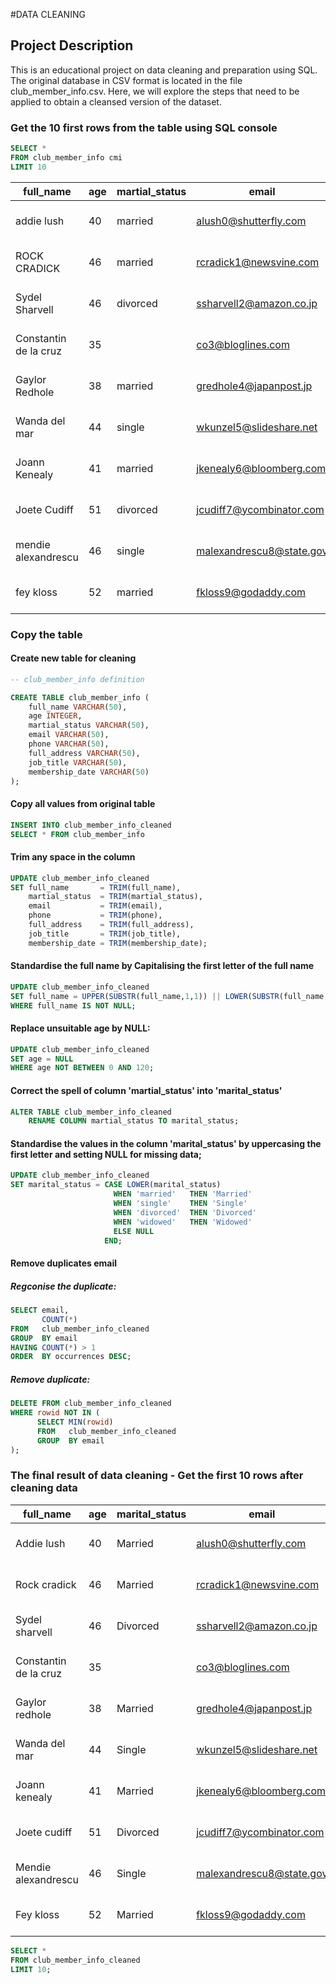 #DATA CLEANING
## Project Description
This is an educational project on data cleaning and preparation using SQL. The original database in CSV format is located in the file club_member_info.csv. Here, we will explore the steps that need to be applied to obtain a cleansed version of the dataset.

### Get the 10 first rows from the table using SQL console

```sql
SELECT * 
FROM club_member_info cmi 
LIMIT 10
```
|full_name|age|martial_status|email|phone|full_address|job_title|membership_date|
|---------|---|--------------|-----|-----|------------|---------|---------------|
|addie lush|40|married|alush0@shutterfly.com|254-389-8708|3226 Eastlawn Pass,Temple,Texas|Assistant Professor|7/31/2013|
|      ROCK CRADICK|46|married|rcradick1@newsvine.com|910-566-2007|4 Harbort Avenue,Fayetteville,North Carolina|Programmer III|5/27/2018|
|Sydel Sharvell|46|divorced|ssharvell2@amazon.co.jp|702-187-8715|4 School Place,Las Vegas,Nevada|Budget/Accounting Analyst I|10/6/2017|
|Constantin de la cruz|35||co3@bloglines.com|402-688-7162|6 Monument Crossing,Omaha,Nebraska|Desktop Support Technician|10/20/2015|
|  Gaylor Redhole|38|married|gredhole4@japanpost.jp|917-394-6001|88 Cherokee Pass,New York City,New York|Legal Assistant|5/29/2019|
|Wanda del mar       |44|single|wkunzel5@slideshare.net|937-467-6942|10864 Buhler Plaza,Hamilton,Ohio|Human Resources Assistant IV|3/24/2015|
|Joann Kenealy|41|married|jkenealy6@bloomberg.com|513-726-9885|733 Hagan Parkway,Cincinnati,Ohio|Accountant IV|4/17/2013|
|   Joete Cudiff|51|divorced|jcudiff7@ycombinator.com|616-617-0965|975 Dwight Plaza,Grand Rapids,Michigan|Research Nurse|11/16/2014|
|mendie alexandrescu|46|single|malexandrescu8@state.gov|504-918-4753|34 Delladonna Terrace,New Orleans,Louisiana|Systems Administrator III|3/12/1921|
| fey kloss|52|married|fkloss9@godaddy.com|808-177-0318|8976 Jackson Park,Honolulu,Hawaii|Chemical Engineer|11/5/2014|

### Copy the table
#### Create new table for cleaning
```sql
-- club_member_info definition

CREATE TABLE club_member_info (
	full_name VARCHAR(50),
	age INTEGER,
	martial_status VARCHAR(50),
	email VARCHAR(50),
	phone VARCHAR(50),
	full_address VARCHAR(50),
	job_title VARCHAR(50),
	membership_date VARCHAR(50)
);
```
#### Copy all values from original table
```sql
INSERT INTO club_member_info_cleaned 
SELECT * FROM club_member_info 
```

#### Trim any space in the column
```sql
UPDATE club_member_info_cleaned
SET full_name       = TRIM(full_name),
    martial_status  = TRIM(martial_status),
    email           = TRIM(email),
    phone           = TRIM(phone),
    full_address    = TRIM(full_address),
    job_title       = TRIM(job_title),
    membership_date = TRIM(membership_date);
```
#### Standardise the full name by Capitalising the first letter of the full name
```sql
UPDATE club_member_info_cleaned
SET full_name = UPPER(SUBSTR(full_name,1,1)) || LOWER(SUBSTR(full_name,2))
WHERE full_name IS NOT NULL;
```

#### Replace unsuitable age by NULL:

```sql
UPDATE club_member_info_cleaned
SET age = NULL
WHERE age NOT BETWEEN 0 AND 120;
```
#### Correct the spell of column 'martial_status' into 'marital_status'
```sql
ALTER TABLE club_member_info_cleaned
	RENAME COLUMN martial_status TO marital_status;
```
#### Standardise the values in the column 'marital_status' by uppercasing the first letter and setting NULL for missing data;
```sql
UPDATE club_member_info_cleaned
SET marital_status = CASE LOWER(marital_status)
                       WHEN 'married'   THEN 'Married'
                       WHEN 'single'    THEN 'Single'
                       WHEN 'divorced'  THEN 'Divorced'
                       WHEN 'widowed'   THEN 'Widowed'
                       ELSE NULL      
                     END;
 ```

#### Remove duplicates email
##### Regconise the duplicate: 
```sql
SELECT email,
       COUNT(*)
FROM   club_member_info_cleaned
GROUP  BY email
HAVING COUNT(*) > 1
ORDER  BY occurrences DESC;
```
##### Remove duplicate:
```sql
DELETE FROM club_member_info_cleaned
WHERE rowid NOT IN (
      SELECT MIN(rowid)
      FROM   club_member_info_cleaned
      GROUP  BY email
);
```
### The final result of data cleaning - Get the first 10 rows after cleaning data
|full_name|age|marital_status|email|phone|full_address|job_title|membership_date|
|---------|---|--------------|-----|-----|------------|---------|---------------|
|Addie lush|40|Married|alush0@shutterfly.com|254-389-8708|3226 Eastlawn Pass,Temple,Texas|Assistant Professor|7/31/2013|
|Rock cradick|46|Married|rcradick1@newsvine.com|910-566-2007|4 Harbort Avenue,Fayetteville,North Carolina|Programmer III|5/27/2018|
|Sydel sharvell|46|Divorced|ssharvell2@amazon.co.jp|702-187-8715|4 School Place,Las Vegas,Nevada|Budget/Accounting Analyst I|10/6/2017|
|Constantin de la cruz|35||co3@bloglines.com|402-688-7162|6 Monument Crossing,Omaha,Nebraska|Desktop Support Technician|10/20/2015|
|Gaylor redhole|38|Married|gredhole4@japanpost.jp|917-394-6001|88 Cherokee Pass,New York City,New York|Legal Assistant|5/29/2019|
|Wanda del mar|44|Single|wkunzel5@slideshare.net|937-467-6942|10864 Buhler Plaza,Hamilton,Ohio|Human Resources Assistant IV|3/24/2015|
|Joann kenealy|41|Married|jkenealy6@bloomberg.com|513-726-9885|733 Hagan Parkway,Cincinnati,Ohio|Accountant IV|4/17/2013|
|Joete cudiff|51|Divorced|jcudiff7@ycombinator.com|616-617-0965|975 Dwight Plaza,Grand Rapids,Michigan|Research Nurse|11/16/2014|
|Mendie alexandrescu|46|Single|malexandrescu8@state.gov|504-918-4753|34 Delladonna Terrace,New Orleans,Louisiana|Systems Administrator III|3/12/1921|
|Fey kloss|52|Married|fkloss9@godaddy.com|808-177-0318|8976 Jackson Park,Honolulu,Hawaii|Chemical Engineer|11/5/2014|

```sql
SELECT * 
FROM club_member_info_cleaned
LIMIT 10; 
```
